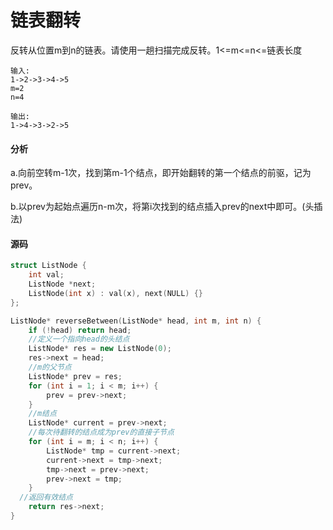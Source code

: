 # 链表翻转


反转从位置m到n的链表。请使用一趟扫描完成反转。1<=m<=n<=链表长度

```
输入:
1->2->3->4->5
m=2
n=4
```

```
输出:
1->4->3->2->5
```

#### 分析

a.向前空转m-1次，找到第m-1个结点，即开始翻转的第一个结点的前驱，记为prev。

b.以prev为起始点遍历n-m次，将第i次找到的结点插入prev的next中即可。(头插法)

#### 源码

```cpp
struct ListNode {
	int val;
	ListNode *next;
	ListNode(int x) : val(x), next(NULL) {}
};

ListNode* reverseBetween(ListNode* head, int m, int n) {
	if (!head) return head;
	//定义一个指向head的头结点
	ListNode* res = new ListNode(0);
	res->next = head;
	//m的父节点
	ListNode* prev = res;
	for (int i = 1; i < m; i++) {
		prev = prev->next;
	}
	//m结点
	ListNode* current = prev->next;
	//每次待翻转的结点成为prev的直接子节点
	for (int i = m; i < n; i++) {
		ListNode* tmp = current->next;
		current->next = tmp->next;
		tmp->next = prev->next;
		prev->next = tmp;
	}
  //返回有效结点
	return res->next;
}
```
